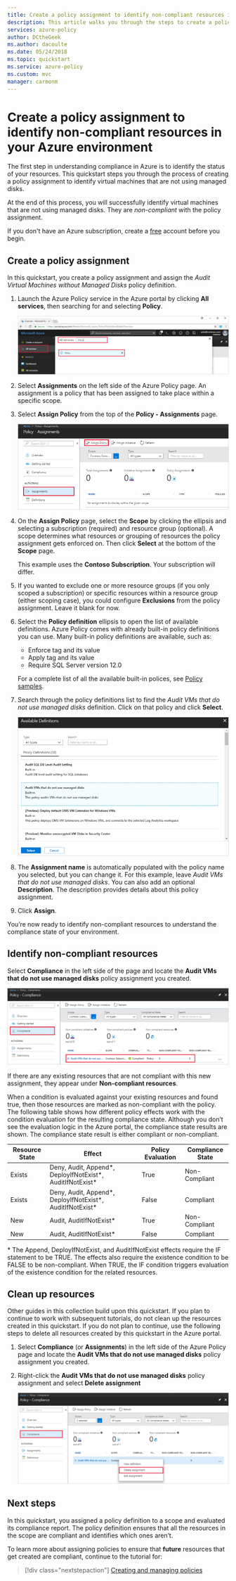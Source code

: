 ```yaml
---
title: Create a policy assignment to identify non-compliant resources in your Azure environment
description: This article walks you through the steps to create a policy definition to identify non-compliant resources.
services: azure-policy
author: DCtheGeek
ms.author: dacoulte
ms.date: 05/24/2018
ms.topic: quickstart
ms.service: azure-policy
ms.custom: mvc
manager: carmonm
---
```

# Create a policy assignment to identify non-compliant resources in your Azure environment

The first step in understanding compliance in Azure is to identify the status of your resources. This quickstart steps you through the process of creating a policy assignment to identify virtual machines that are not using managed disks.

At the end of this process, you will successfully identify virtual machines that are not using managed disks. They are *non-compliant* with the policy assignment.

If you don't have an Azure subscription, create a [free](https://azure.microsoft.com/free/) account before you begin.

## Create a policy assignment

In this quickstart, you create a policy assignment and assign the *Audit Virtual Machines without Managed Disks* policy definition.

1. Launch the Azure Policy service in the Azure portal by clicking **All services**, then searching for and selecting **Policy**.

   ![Search for policy](media/assign-policy-definition/search-policy.png)

2. Select **Assignments** on the left side of the Azure Policy page. An assignment is a policy that has been assigned to take place within a specific scope.
3. Select **Assign Policy** from the top of the **Policy - Assignments** page.

   ![Assign a policy definition](media/assign-policy-definition/select-assign-policy.png)

4. On the **Assign Policy** page, select the **Scope** by clicking the ellipsis and selecting a subscription (required) and resource group (optional). A scope determines what resources or grouping of resources the policy assignment gets enforced on.  Then click **Select** at the bottom of the **Scope** page.

   This example uses the **Contoso Subscription**. Your subscription will differ.

5. If you wanted to exclude one or more resource groups (if you only scoped a subscription) or specific resources within a resource group (either scoping case), you could configure **Exclusions** from the policy assignment. Leave it blank for now.

6. Select the **Policy definition** ellipsis to open the list of available definitions. Azure Policy comes with already built-in policy definitions you can use. Many built-in policy definitions are available, such as:

   - Enforce tag and its value
   - Apply tag and its value
   - Require SQL Server version 12.0

    For a complete list of all the available built-in polices, see [Policy samples](json-samples.md).

7. Search through the policy definitions list to find the *Audit VMs that do not use managed disks* definition. Click on that policy and click **Select**.

   ![Find the correct policy definition](media/assign-policy-definition/select-available-definition.png)

8. The **Assignment name** is automatically populated with the policy name you selected, but you can change it. For this example, leave *Audit VMs that do not use managed disks*. You can also add an optional **Description**. The description provides details about this policy assignment.

9. Click **Assign**.

You’re now ready to identify non-compliant resources to understand the compliance state of your environment.

## Identify non-compliant resources

Select **Compliance** in the left side of the page and locate the **Audit VMs that do not use managed disks** policy assignment you created.

![Policy compliance](media/assign-policy-definition/policy-compliance.png)

If there are any existing resources that are not compliant with this new assignment, they appear under **Non-compliant resources**.

When a condition is evaluated against your existing resources and found true, then those resources are marked as non-compliant with the policy. The following table shows how different policy effects work with the condition evaluation for the resulting compliance state. Although you don’t see the evaluation logic in the Azure portal, the compliance state results are shown. The compliance state result is either compliant or non-compliant.

| **Resource State** | **Effect** | **Policy Evaluation** | **Compliance State** |
| --- | --- | --- | --- |
| Exists | Deny, Audit, Append\*, DeployIfNotExist\*, AuditIfNotExist\* | True | Non-Compliant |
| Exists | Deny, Audit, Append\*, DeployIfNotExist\*, AuditIfNotExist\* | False | Compliant |
| New | Audit, AuditIfNotExist\* | True | Non-Compliant |
| New | Audit, AuditIfNotExist\* | False | Compliant |

\* The Append, DeployIfNotExist, and AuditIfNotExist effects require the IF statement to be TRUE. The effects also require the existence condition to be FALSE to be non-compliant. When TRUE, the IF condition triggers evaluation of the existence condition for the related resources.

## Clean up resources

Other guides in this collection build upon this quickstart. If you plan to continue to work with subsequent tutorials, do not clean up the resources created in this quickstart. If you do not plan to continue, use the following steps to delete all resources created by this quickstart in the Azure portal.

1. Select **Compliance** (or **Assignments**) in the left side of the Azure Policy page and locate the **Audit VMs that do not use managed disks** policy assignment you created.

2. Right-click the **Audit VMs that do not use managed disks** policy assignment and select **Delete assignment**

   ![Delete an assignment](media/assign-policy-definition/delete-assignment.png)

## Next steps

In this quickstart, you assigned a policy definition to a scope and evaluated its compliance report. The policy definition ensures that all the resources in the scope are compliant and identifies which ones aren’t.

To learn more about assigning policies to ensure that **future** resources that get created are compliant, continue to the tutorial for:

> [!div class="nextstepaction"]
> [Creating and managing policies](create-manage-policy.md)